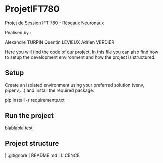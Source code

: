 # ProjetIFT780
Projet de Session IFT 780 - Réseaux Neuronaux

Realised by :

Alexandre TURPIN 
Quentin LEVIEUX 
Adrien VERDIER 

Here you will find the code of our project. In this file you can also find how to setup the development environment and how the project is structured.

## Setup
Create an isolated environment using your preferred solution (venv, pipenv,...) and install the required package:

pip install -r requirements.txt

## Run the project 

blablabla test

## Project structure

|   .gitignore
|   README.md
|   LICENCE
